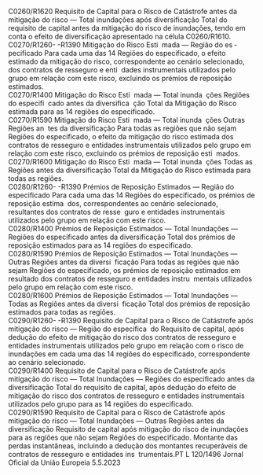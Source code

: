  
C0260/R1620  Requisito de Capital para 
o Risco de Catástrofe 
antes da mitigação do 
risco — Total inundações 
após diversificação  Total do requisito de capital antes da mitigação do risco de inundações, tendo em 
conta o efeito de diversificação apresentado na célula C0260/R1610.  
C0270/R1260- 
-R1390  Mitigação do Risco Esti ­
mada — Região do es ­
pecificado  Para cada uma das 14 Regiões do especificado, o efeito estimado da mitigação do 
risco, correspondente ao cenário selecionado, dos contratos de resseguro e enti ­
dades instrumentais utilizados pelo grupo em relação com este risco, excluindo os 
prémios de reposição estimados.  
C0270/R1400  Mitigação do Risco Esti ­
mada — Total inunda ­
ções Regiões do especifi ­
cado antes da diversifica ­
ção  Total da Mitigação do Risco estimada para as 14 regiões do especificado.  
C0270/R1590  Mitigação do Risco Esti ­
mada — Total inunda ­
ções Outras Regiões an ­
tes da diversificação  Para todas as regiões que não sejam Regiões do especificado, o efeito da mitigação 
do risco estimada dos contratos de resseguro e entidades instrumentais utilizados 
pelo grupo em relação com este risco, excluindo os prémios de reposição esti ­
mados.  
C0270/R1600  Mitigação do Risco Esti ­
mada — Total inunda ­
ções Todas as Regiões 
antes da diversificação  Total da Mitigação do Risco estimada para todas as regiões.  
C0280/R1260- 
-R1390  Prémios de Reposição 
Estimados — Região do 
especificado  Para cada uma das 14 Regiões do especificado, os prémios de reposição estima ­
dos, correspondentes ao cenário selecionado, resultantes dos contratos de resse ­
guro e entidades instrumentais utilizados pelo grupo em relação com este risco.  
C0280/R1400  Prémios de Reposição 
Estimados — Total 
Inundações — Regiões 
do especificado antes da 
diversificação  Total dos prémios de reposição estimados para as 14 regiões do especificado.  
C0280/R1590  Prémios de Reposição 
Estimados — Total 
Inundações — Outras 
Regiões antes da diversi ­
ficação  Para todas as regiões que não sejam Regiões do especificado, os prémios de 
reposição estimados em resultado dos contratos de resseguro e entidades instru ­
mentais utilizados pelo grupo em relação com este risco.  
C0280/R1600  Prémios de Reposição 
Estimados — Total 
Inundações — Todas as 
Regiões antes da diversi ­
ficação  Total dos prémios de reposição estimados para todas as regiões.  
C0290/R1260- 
-R1390  Requisito de Capital para 
o Risco de Catástrofe 
após mitigação do risco 
— Região do especifica ­
do  Requisito de capital, após dedução do efeito de mitigação do risco dos contratos 
de resseguro e entidades instrumentais utilizados pelo grupo em relação com o 
risco de inundações em cada uma das 14 regiões do especificado, correspondente 
ao cenário selecionado.  
C0290/R1400  Requisito de Capital para 
o Risco de Catástrofe 
após mitigação do risco 
— Total Inundações — 
Regiões do especificado 
antes da diversificação  Total do requisito de capital, após dedução do efeito de mitigação do risco dos 
contratos de resseguro e entidades instrumentais utilizados pelo grupo para as 14 
regiões do especificado.  
C0290/R1590  Requisito de Capital para 
o Risco de Catástrofe 
após mitigação do risco 
— Total Inundações — 
Outras Regiões antes da 
diversificação  Requisito de capital após mitigação do risco de inundações para as regiões que 
não sejam Regiões do especificado. Montante das perdas instantâneas, incluindo a 
dedução dos montantes recuperáveis de contratos de resseguro e entidades ins ­
trumentais.PT  L 120/1496 Jornal Oficial da União Europeia 5.5.2023